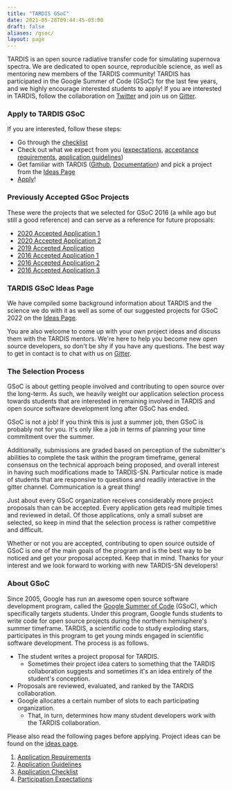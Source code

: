 ```yaml
---
title: "TARDIS GSoC"
date: 2021-05-28T09:44:45-05:00
draft: false
aliases: /gsoc/
layout: page
---
```


TARDIS is an open source radiative transfer code for simulating supernova spectra. We are dedicated to open source, reproducible science, as well as mentoring new members of the TARDIS community! TARDIS has participated in the Google Summer of Code (GSoC) for the last few years, and we highly encourage interested students to apply! If you are interested in TARDIS, follow the collaboration on <a href="https://twitter.com/tardis_sn" target="_blank">Twitter</a> and join us on <a href="https://gitter.im/tardis-sn/gsoc" target="_blank">Gitter</a>.

### Apply to TARDIS GSoC

If you are interested, follow these steps:

- Go through the [checklist](../checklist)
- Check out what we expect from you ([expectations](../expectations), [acceptance requirements](../requirements), [application guidelines](../guidelines))
- Get familiar with TARDIS ([Github](https://github.com/tardis-sn/tardis), [Documentation](https://tardis-sn.github.io/tardis/)) and pick a project from the [Ideas Page](../ideas)
- [Apply](https://summerofcode.withgoogle.com/)!

### Previously Accepted GSoc Projects

These were the projects that we selected for GSoC 2016 (a while ago but still a good reference) and can serve as a reference for future proposals:

- [2020 Accepted Application 1](https://tardis-sn.github.io/gsoc/pdfs/jaladh-singhal_gsoc2020_tardis.pdf)
- [2020 Accepted Application 2](https://tardis-sn.github.io/gsoc/pdfs/TARDIS_Proposal_2020.pdf)
- [2019 Accepted Application ](https://tardis-sn.github.io/gsoc/pdfs/tardis_proposal.pdf)
- [2016 Accepted Application 1](https://tardis-sn.github.io/gsoc/pdfs/ftsamis_gsoc_2016.pdf)
- [2016 Accepted Application 2](https://tardis-sn.github.io/gsoc/pdfs/karandesai_gsoc_2016.pdf)
- [2016 Accepted Application 3](https://tardis-sn.github.io/gsoc/pdfs/mishinma_gsoc_application.pdf)

### TARDIS GSoC Ideas Page

We have compiled some background information about TARDIS and the science we do with it as well as some of our suggested projects for GSoC 2022 on the [Ideas Page](../ideas).

You are also welcome to come up with your own project ideas and discuss them with the TARDIS mentors. We're here to help you become new open source developers, so don't be shy if you have any questions. The best way to get in contact is to chat with us on <a href="https://gitter.im/tardis-sn/gsoc" target="_blank">Gitter</a>.

### The Selection Process
GSoC is about getting people involved and contributing to open source over the long-term. As such, we heavily weight our application selection process towards students that are interested in remaining involved in TARDIS and open source software development long after GSoC has ended.

GSoC is not a job! If you think this is just a summer job, then GSoC is probably not for you. It's only like a job in terms of planning your time commitment over the summer.

Additionally, submissions are graded based on perception of the submitter's abilities to complete the task within the program timeframe, general consensus on the technical approach being proposed, and overall interest in having such modifications made to TARDIS-SN. Particular notice is made of students that are responsive to questions and readily interactive in the gitter channel. Communication is a great thing!

Just about every GSoC organization receives considerably more project proposals than can be accepted. Every application gets read multiple times and reviewed in detail. Of those applications, only a small subset are selected, so keep in mind that the selection process is rather competitive and difficult.

Whether or not you are accepted, contributing to open source outside of GSoC is one of the main goals of the program and is the best way to be noticed and get your proposal accepted. Keep that in mind. Thanks for your interest and we look forward to working with new TARDIS-SN developers!

### About GSoC

Since 2005, Google has run an awesome open source software development program, called the [Google Summer of Code](https://summerofcode.withgoogle.com/) (GSoC), which specifically targets students. Under this program, Google funds students to write code for open source projects during the northern hemisphere's summer timeframe. TARDIS, a scientific code to study exploding stars, participates in this program to get young minds engaged in scientific software development. The process is as follows.

- The student writes a project proposal for TARDIS.
  - Sometimes their project idea caters to something that the TARDIS collaboration suggests and sometimes it's an idea entirely of the student's conception.
- Proposals are reviewed, evaluated, and ranked by the TARDIS collaboration.
- Google allocates a certain number of slots to each participating organization.
  - That, in turn, determines how many student developers work with the TARDIS collaboration.

Please also read the following pages before applying. Project ideas can be found on the [ideas page](../ideas).
1. [Application Requirements](../requirements)
2. [Application Guidelines](../guidelines)
3. [Application Checklist](../checklist)
5. [Participation Expectations](../expectations)

